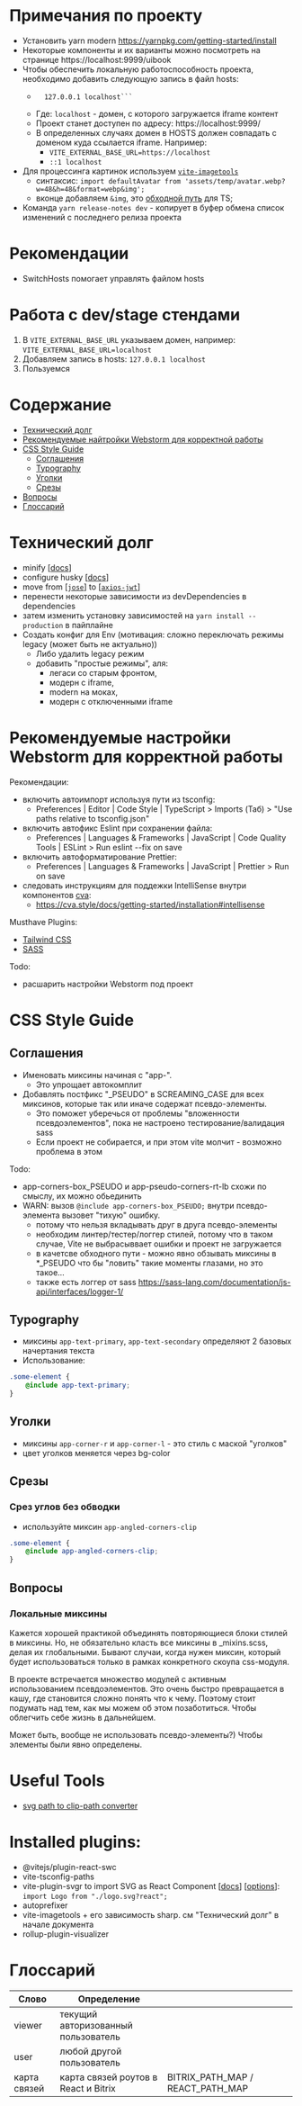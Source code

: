 # Примечания по проекту
- Установить yarn modern https://yarnpkg.com/getting-started/install
- Некоторые компоненты и их варианты можно посмотреть на странице https://localhost:9999/uibook
- Чтобы обеспечить локальную работоспособность проекта, необходимо добавить следующую запись в файл hosts:
  - ```::1 localhost
      127.0.0.1 localhost```
  - Где: `localhost` - домен, с которого загружается iframe контент
  - Проект станет доступен по адресу: https://localhost:9999/
  - В определенных случаях домен в HOSTS должен совпадать с доменом куда ссылается iframe. Например:
    - `VITE_EXTERNAL_BASE_URL=https://localhost`
    - `::1 localhost`
- Для процессинга картинок используем [`vite-imagetools`](https://github.com/JonasKruckenberg/imagetools/tree/main/packages/vite)
  - синтаксис: `import defaultAvatar from 'assets/temp/avatar.webp?w=48&h=48&format=webp&img';`
  - вконце добавляем `&img`, это [обходной путь](https://github.com/JonasKruckenberg/imagetools/issues/160#issuecomment-1009292026) для TS;
- Команда `yarn release-notes dev` - копирует в буфер обмена список изменений с последнего релиза проекта

# Рекомендации
- SwitchHosts помогает управлять файлом hosts

# Работа с dev/stage стендами

1. В `VITE_EXTERNAL_BASE_URL` указываем домен, например: `VITE_EXTERNAL_BASE_URL=localhost`
2. Добавляем запись в hosts: `127.0.0.1 localhost`
3. Пользуемся

# Содержание

-   [Технический долг](#Todo)
-   [Рекомендуемые найтройки Webstorm для корректной работы](#Webstorm)
-   [CSS Style Guide](#Css-style-guide)
    -   [Соглашения](#Rules)
    -   [Typography](#Typography)
    -   [Уголки](#Corners)
    -   [Срезы](#Angled-corners)
-   [Вопросы](#Questions)
-   [Глоссарий](#glossary)


# Технический долг <a name="Todo"></a> 
-   minify [[docs](https://vitejs.dev/config/build-options.html#build-minify)]
-   configure husky [[docs](https://typicode.github.io/husky/)]
-   move from [[`jose`](https://www.npmjs.com/package/jose)] to [[`axios-jwt`](https://www.npmjs.com/package/axios-jwt)]
-   перенести некоторые зависимости из devDependencies в dependencies 
  -   затем изменить установку зависимостей на `yarn install --production` в пайплайне
- Создать конфиг для Env (мотивация: сложно переключать режимы legacy (может быть не актуально))
  - Либо удалить legacy режим
  - добавить "простые режимы", аля: 
    - легаси со старым фронтом, 
    - модерн с iframe, 
    - modern на моках, 
    - модерн с отключенными iframe

# Рекомендуемые настройки Webstorm для корректной работы <a name="Webstorm"></a>

Рекомендации:
- включить автоимпорт используя пути из tsconfig:
  - Preferences | Editor | Code Style | TypeScript > Imports (Таб) > "Use paths relative to tsconfig.json"
- включить автофикс Eslint при сохранении файла:
  - Preferences | Languages & Frameworks | JavaScript | Code Quality Tools | ESLint > Run eslint --fix on save
- включить автоформатирование Prettier:
  - Preferences | Languages & Frameworks | JavaScript | Prettier > Run on save
- следовать инструкциям для поддежки IntelliSense внутри компонентов [cva](https://cva.style/docs/getting-started/variants):
  - https://cva.style/docs/getting-started/installation#intellisense

Musthave Plugins:
- [Tailwind CSS](https://plugins.jetbrains.com/plugin/15321-tailwind-css)
- [SASS](https://plugins.jetbrains.com/plugin/11449-sass)


Todo:
- расшарить настройки Webstorm под проект

# CSS Style Guide <a name="Css-style-guide"></a>

## Соглашения <a name="Rules"></a>

- Именовать миксины начиная с "app-". 
  - Это упрощает автокомплит
- Добавлять постфикс "_PSEUDO" в SCREAMING_CASE для всех миксинов, которые так или иначе содержат псевдо-элементы.
  - Это поможет уберечься от проблемы "вложенности псевдоэлементов", пока не настроено тестирование/валидация sass
  - Если проект не собирается, и при этом vite молчит - возможно проблема в этом

Todo:
- app-corners-box_PSEUDO и app-pseudo-corners-rt-lb схожи по смыслу, их можно обьединить
- WARN: вызов ```@include app-corners-box_PSEUDO;``` внутри псевдо-элемента вызовет "тихую" ошибку. 
  - потому что нельзя вкладывать друг в друга псевдо-элементы
  - необходим линтер/тестер/логгер стилей, потому что в таком случае, Vite не выбрасыввает ошибки и проект не загружается
  - в качетсве обходного пути - можно явно обзывать миксины в *_PSEUDO что бы "ловить" такие моменты глазами, но это такое... 
  - также есть логгер от sass https://sass-lang.com/documentation/js-api/interfaces/logger-1/

## Typography <a name="Typography"></a>

-   миксины `app-text-primary`, `app-text-secondary` определяют 2 базовых начертания текста
-   Использование:

```scss
.some-element {
    @include app-text-primary;
}
```

## Уголки <a name="Corners"></a>

-   миксины `app-corner-r` и `app-corner-l` - это стиль с маской "уголков"
-   цвет уголков меняется через bg-color

## Срезы <a name="Angled-corners"></a>

### Срез углов без обводки

-   используйте миксин `app-angled-corners-clip`

```scss
.some-element {
    @include app-angled-corners-clip;
}
```

## Вопросы <a name="Questions"></a>

### Локальные миксины

Кажется хорошей практикой объединять повторяющиеся блоки стилей в миксины.
Но, не обязательно класть все миксины в \_mixins.scss, делая их глобальными.
Бывают случаи, когда нужен миксин, который будет использоваться только в рамках конкретного скоупа css-модуля.

В проекте встречается множество модулей с активным использованием псевдоэлементов.
Это очень быстро превращается в кашу, где становится сложно понять что к чему.
Поэтому стоит подумать над тем, как мы можем об этом позаботиться.
Чтобы облегчить себе жизнь в дальнейшем.

Может быть, вообще не использовать псевдо-элементы?)
Чтобы элементы были явно определены.

# Useful Tools

-   [svg path to clip-path converter](https://www.plantcss.com/css-clip-path-converter)

# Installed plugins:

-   @vitejs/plugin-react-swc
-   vite-tsconfig-paths
-   vite-plugin-svgr to import SVG as React Component [[docs](https://github.com/pd4d10/vite-plugin-svgr)] [[options](https://react-svgr.com/docs/options/)]:
    `import Logo from "./logo.svg?react";`
-   autoprefixer
-   vite-imagetools + его зависимость sharp. см "Технический долг" в начале документа
-   rollup-plugin-visualizer 

# Глоссарий <a name="glossary"></a>
| Слово        | Определение                          |                                  |   |   |
|--------------|--------------------------------------|----------------------------------|---|---|
| viewer       | текущий авторизованный пользователь  |                                  |   |   |
| user         | любой другой пользователь            |                                  |   |   |
| карта связей | карта связей роутов в React и Bitrix | BITRIX_PATH_MAP / REACT_PATH_MAP |   |   |
